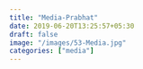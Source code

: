 ```yaml
---
title: "Media-Prabhat"
date: 2019-06-20T13:25:57+05:30
draft: false
image: "/images/53-Media.jpg"
categories: ["media"]
---
```


